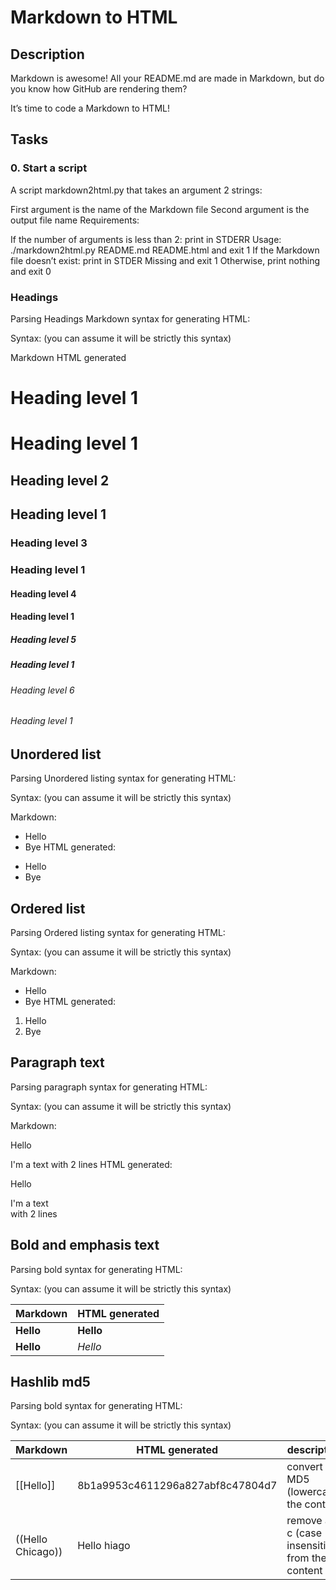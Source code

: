 # Markdown to HTML
## Description
Markdown is awesome! All your README.md are made in Markdown, but do you know how GitHub are rendering them?

It’s time to code a Markdown to HTML!
## Tasks
### 0. Start a script
A script markdown2html.py that takes an argument 2 strings:

First argument is the name of the Markdown file
Second argument is the output file name
Requirements:

If the number of arguments is less than 2: print in STDERR Usage: ./markdown2html.py README.md README.html and exit 1
If the Markdown file doesn’t exist: print in STDER Missing <filename> and exit 1
Otherwise, print nothing and exit 0

### Headings
Parsing Headings Markdown syntax for generating HTML:

Syntax: (you can assume it will be strictly this syntax)

Markdown	HTML generated
# Heading level 1	<h1>Heading level 1</h1>
## Heading level 2	<h2>Heading level 1</h2>
### Heading level 3	<h3>Heading level 1</h3>
#### Heading level 4	<h4>Heading level 1</h4>
##### Heading level 5	<h5>Heading level 1</h5>
###### Heading level 6	<h6>Heading level 1</h6>

## Unordered list
Parsing Unordered listing syntax for generating HTML:

Syntax: (you can assume it will be strictly this syntax)

Markdown:

- Hello
- Bye
HTML generated:
<ul>
    <li>Hello</li>
    <li>Bye</li>
</ul>

## Ordered list
Parsing Ordered listing syntax for generating HTML:

Syntax: (you can assume it will be strictly this syntax)

Markdown:

* Hello
* Bye
HTML generated:

<ol>
    <li>Hello</li>
    <li>Bye</li>
</ol>

## Paragraph text
Parsing paragraph syntax for generating HTML:

Syntax: (you can assume it will be strictly this syntax)

Markdown:

Hello

I'm a text
with 2 lines
HTML generated:

<p>
    Hello
</p>
<p>
    I'm a text
        <br />
    with 2 lines
</p>

## Bold and emphasis text
Parsing bold syntax for generating HTML:

Syntax: (you can assume it will be strictly this syntax)

| Markdown	| HTML generated |
| --------- | -------------- |
| **Hello** |	<b>Hello</b>   |
| __Hello__ |	<em>Hello</em> |

## Hashlib md5
Parsing bold syntax for generating HTML:

Syntax: (you can assume it will be strictly this syntax)

| Markdown	        | HTML generated	                 | description                                      |
| ----------------- | -------------------------------- | ------------------------------------------------ |
| [[Hello]]         | 8b1a9953c4611296a827abf8c47804d7 | convert in MD5 (lowercase) the content           |
| ((Hello Chicago)) |	Hello hiago	                     | remove all c (case insensitive) from the content |
